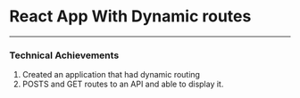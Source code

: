 # React App With Dynamic routes
------
### Technical Achievements
1. Created an application that had dynamic routing
2. POSTS and GET routes to an API and able to display it.
